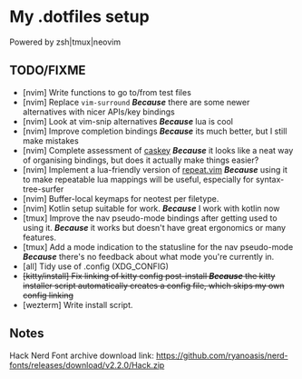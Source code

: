# My .dotfiles setup

Powered by zsh|tmux|neovim

## TODO/FIXME

 * [nvim] Write functions to go to/from test files
 * [nvim] Replace `vim-surround` ___Because___ there are some newer alternatives with nicer APIs/key bindings
 * [nvim] Look at vim-snip alternatives ___Because___ lua is cool
 * [nvim] Improve completion bindings ___Because___ its much better, but I still make mistakes
 * [nvim] Complete assessment of [caskey](https://github.com/Nexmean/caskey.nvim) ___Because___ it looks like a neat way of organising bindings, but does it actually make things easier?
 * [nvim] Implement a lua-friendly version of [repeat.vim](https://github.com/tpope/repeat.vim) ___Because___ using it to make repeatable lua mappings will be useful, especially for syntax-tree-surfer
 * [nvim] Buffer-local keymaps for neotest per filetype.
 * [nvim] Kotlin setup suitable for work. ___Because___ I work with kotlin now
 * [tmux] Improve the nav pseudo-mode bindings after getting used to using it. ___Because___ it works but doesn't have great ergonomics or many features.
 * [tmux] Add a mode indication to the statusline for the nav pseudo-mode ___Because___ there's no feedback about what mode you're currently in.
 * [all] Tidy use of .config (XDG_CONFIG)
 * ~~[kitty/install] Fix linking of kitty config post-install ___Because___ the kitty installer script automatically creates a config file, which skips my own config linking~~
 * [wezterm] Write install script.

## Notes

Hack Nerd Font archive download link: https://github.com/ryanoasis/nerd-fonts/releases/download/v2.2.0/Hack.zip
